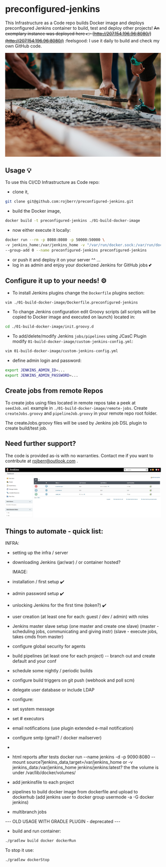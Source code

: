# preconfigured-jenkins

This Infrastructure as a Code repo builds Docker image and deploys preconfigured Jenkins container to build, test and deploy other projects!
~~An exemplary instance was deployed here :point_right: [http://207.154.196.96:8080/](http://207.154.196.96:8080/)~~ :feelsgood:
I use it daily to build and check my own GitHub code.

![Selective Photography Cement by Rodolfo Quiros](./04-assets-img/readme-img.jpg)

## Usage 💡

To use this CI/CD Infrastructure as Code repo:

- clone it,
```bash
git clone git@github.com:rojberr/preconfigured-jenkins.git
```

- build the Docker image,
```bash
docker build -t preconfigured-jenkins ./01-build-docker-image
```

- now either execute it locally:

```bash
docker run --rm -p 8080:8080 -p 50000:50000 \
-v jenkins_home:/var/jenkins_home -v "/var/run/docker.sock:/var/run/docker.sock" \
--group-add 0 --name preconfigured-jenkins preconfigured-jenkins
```

- or push it and deploy it on your server ^^ ...
- log in as admin and enjoy your dockerized Jenkins for GitHub jobs 💕

## Configure it up to your needs! ⚙️

- To install Jenkins plugins change the `Dockerfile` plugins section:

```bash
vim ./01-build-docker-image/Dockerfile.preconfigured-jenkins
```

- To change Jenkins configuration edit Groovy scripts (all scripts will be copied to Docker image and executed on launch) located in:

```bash
cd ./01-build-docker-image/init.groovy.d
```

- To add/delete/modify Jenkins `jobs/pipelines` using JCasC Plugin modify `01-build-docker-image/custom-jenkins-config.yml`:

```bash
vim 01-build-docker-image/custom-jenkins-config.yml
```

- define admin login and password:

```bash
export JENKINS_ADMIN_ID=...
export JENKINS_ADMIN_PASSWORD=...
```

## Create jobs from remote Repos

To create jobs using files located in remote repos take a peek at `seedJob.xml` example in `./01-build-docker-image/remote-jobs`. Create `createJobs.groovy` and `pipelineJob.groovy` in your remote repo root folder.

The createJobs.groovy files will be used by Jenkins job DSL plugin to create build/test job.

## Need further support?

The code is provided as-is with no warranties.
Contact me if you want to contribute at rojberr@outlook.com .

![Jenkins Screenshot](./04-assets-img/jenkins-example.jpg)

## Things to automate - quick list:

INFRA:
- setting up the infra / server
- downloading Jenkins (jar/war) / or container hosted?

  IMAGE:
- installation / first setup ✔️
- admin password setup ✔️
- unlocking Jenkins for the first time (token?) ✔️
- user creation (at least one for each: guest / dev / admin) with roles
- Jenkins master slave setup (one master and create one slave)
  (master - scheduling jobs, communicating and giving instr)
  (slave - execute jobs, takes cmds from master)
- configure global security for agents
- build pipelines (at least one for each project) -- branch out and create default and your conf
- schedule some nightly / periodic builds
- configure build triggers on git push
  (webhook and poll scm)
- delegate user database or include LDAP
- configure:
- set system message
- set # executors
- email notifications (use plugin extended e-mail notification)
- configure smtp (gmail? / docker mailserver)
-
- html reports after tests
  docker run --name jenkins -d -p 9090:8080 --mount source?jenkins_data,target=/var/jenkins_home
  or -v jenkins_data:/var/jenkins_home jenkins/jenkins:latest?
  the the volume is under /var/lib/docker/volumes/
- add jenkinsfile to each project
- pipelines to build docker image from dockerfile and upload to dockerhub
  (add jenkins user to docker group usermode -a -G docker jenkins)
- multibranch jobs

--- OLD USAGE WITH GRADLE PLUGIN - deprecated ---

- build and run container:

```bash
./gradlew build docker dockerRun
```

To stop it use:

```bash
./gradlew dockerStop
```
